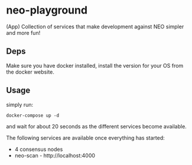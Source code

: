 # neo-playground

(App) Collection of services that make development against NEO simpler and more fun!

## Deps

Make sure you have docker installed, install the version for your OS from the docker website.

## Usage

simply run:

```
docker-compose up -d
```

and wait for about 20 seconds as the different services become available.

The following services are available once everything has started:

* 4 consensus nodes
* neo-scan - http://localhost:4000
